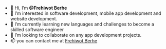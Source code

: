 - 👋 Hi, I’m **@Frehiwot Berhe**
- 👀 I’m interested in software development, mobile app development and website development.
- 🌱 I’m currently learning new languages and challenges to become a skilled software engineer
- 💞️ I’m looking to collaborate on any app development projects.
- 📫 you can contact me at <a href = "drfre08@gmail.com">Frehiwot Berhe

<!---
OFFICIAL-DRFRE/OFFICIAL-DRFRE is a ✨ special ✨ repository because its `README.md` (this file) appears on your GitHub profile.
You can click the Preview link to take a look at your changes.
--->
